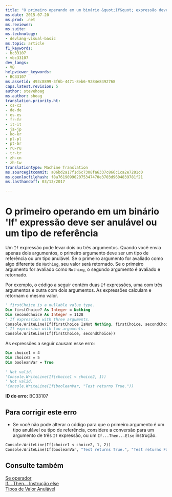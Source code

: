 ```yaml
---
title: "O primeiro operando em um binário &quot;If&quot; expressão deve ser anulável ou um tipo de referência | Documentos do Microsoft"
ms.date: 2015-07-20
ms.prod: .net
ms.reviewer: 
ms.suite: 
ms.technology:
- devlang-visual-basic
ms.topic: article
f1_keywords:
- bc33107
- vbc33107
dev_langs:
- VB
helpviewer_keywords:
- BC33107
ms.assetid: 493c8899-3f6b-4471-8eb6-9284e8492768
caps.latest.revision: 5
author: stevehoag
ms.author: shoag
translation.priority.ht:
- cs-cz
- de-de
- es-es
- fr-fr
- it-it
- ja-jp
- ko-kr
- pl-pl
- pt-br
- ru-ru
- tr-tr
- zh-cn
- zh-tw
translationtype: Machine Translation
ms.sourcegitcommit: a06bd2a17f1d6c7308fa6337c866c1ca2e7281c0
ms.openlocfilehash: f8a761909902075347470e3703d9604839781f21
ms.lasthandoff: 03/13/2017

---
```

# <a name="first-operand-in-a-binary-39if39-expression-must-be-nullable-or-a-reference-type"></a>O primeiro operando em um binário 'If' expressão deve ser anulável ou um tipo de referência
Um `If` expressão pode levar dois ou três argumentos. Quando você envia apenas dois argumentos, o primeiro argumento deve ser um tipo de referência ou um tipo anulável. Se o primeiro argumento for avaliado como algo diferente de `Nothing`, seu valor será retornado. Se o primeiro argumento for avaliado como `Nothing`, o segundo argumento é avaliado e retornado.  
  
 Por exemplo, o código a seguir contém duas `If` expressões, uma com três argumentos e outra com dois argumentos. As expressões calculam e retornam o mesmo valor.  
  
```vb  
' firstChoice is a nullable value type.  
Dim firstChoice? As Integer = Nothing  
Dim secondChoice As Integer = 1128  
' If expression with three arguments.  
Console.WriteLine(If(firstChoice IsNot Nothing, firstChoice, secondChoice))  
' If expression with two arguments.  
Console.WriteLine(If(firstChoice, secondChoice))  
```  
  
 As expressões a seguir causam esse erro:  
  
```vb  
Dim choice1 = 4  
Dim choice2 = 5  
Dim booleanVar = True  
  
' Not valid.  
'Console.WriteLine(If(choice1 < choice2, 1))  
' Not valid.  
'Console.WriteLine(If(booleanVar, "Test returns True."))  
```  
  
 **ID do erro:** BC33107  
  
## <a name="to-correct-this-error"></a>Para corrigir este erro  
  
-   Se você não pode alterar o código para que o primeiro argumento é um tipo anulável ou tipo de referência, considere a conversão para um argumento de três `If` expressão, ou um `If...Then...Else` instrução.  
  
```vb  
Console.WriteLine(If(choice1 < choice2, 1, 2))  
Console.WriteLine(If(booleanVar, "Test returns True.", "Test returns False."))  
```  
  
## <a name="see-also"></a>Consulte também  
 [Se operador](../../../visual-basic/language-reference/operators/if-operator.md)   
 [If... Then... Instrução else](../../../visual-basic/language-reference/statements/if-then-else-statement.md)   
 [Tipos de Valor Anulável](../../../visual-basic/programming-guide/language-features/data-types/nullable-value-types.md)
